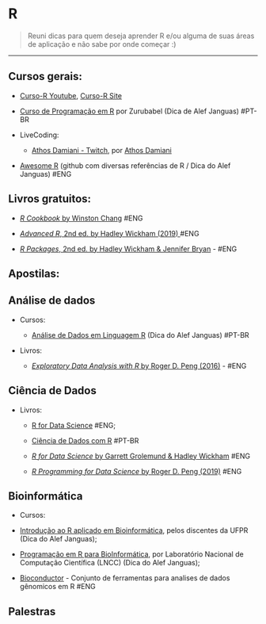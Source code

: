 
# R

> Reuni dicas para quem deseja aprender R e/ou alguma de suas áreas de aplicação e não sabe por onde começar :)

---




## Cursos gerais:

- [Curso-R Youtube](https://www.youtube.com/channel/UCTXuqtCYxPVEehq6fJY9GkA), [Curso-R Site](https://curso-r.com/cursos/)

- [Curso de Programação em R](https://www.youtube.com/playlist?list=PL4OAe-tL47sbzCgtBTthtX50T30CLToEZ) por Zurubabel (Dica de Alef Janguas) #PT-BR

- LiveCoding:
   - [Athos Damiani - Twitch](https://www.twitch.tv/athos_damiani), por [Athos Damiani](https://www.linkedin.com/in/athosdamiani/)

- [Awesome R](https://github.com/qinwf/awesome-R) (github com diversas referências de R / Dica do Alef Janguas) #ENG

## Livros gratuitos:

- [_R Cookbook_ by Winston Chang](http://www.cookbook-r.com/) #ENG

- [_Advanced R_, 2nd ed. by Hadley Wickham (2019) ](https://adv-r.hadley.nz/) #ENG

- [_R Packages_, 2nd ed. by Hadley Wickham & Jennifer Bryan](https://r-pkgs.org/) - #ENG

## Apostilas:

## Análise de dados

- Cursos:
  - [Análise de Dados em Linguagem R](https://www.escolavirtual.gov.br/curso/325) (Dica do Alef Janguas) #PT-BR

- Livros:
  - [_Exploratory Data Analysis with R_ by Roger D. Peng (2016)](https://leanpub.com/exdata) - #ENG

## Ciência de Dados

- Livros:
   - [R for Data Science](https://r4ds.had.co.nz/) #ENG;

   - [Ciência de Dados com R](https://www.ibpad.com.br/o-que-fazemos/publicacoes/introducao-ciencia-de-dados-com-r) #PT-BR

   - [_R for Data Science_ by Garrett Grolemund & Hadley Wickham](http://r4ds.had.co.nz/) #ENG

   - [_R Programming for Data Science_ by Roger D. Peng (2019)](https://leanpub.com/rprogramming) #ENG

## Bioinformática

- Cursos:
 - [Introdução ao R aplicado em Bioinformática](https://www.youtube.com/watch?v=PoGVO96YRxs&list=PL-F08sZPKH8FSyOfz8uTW07YYJ7oaxAmU), pelos discentes da UFPR (Dica do Alef Janguas);

 - [Programação em R para BioInformática](https://www.youtube.com/watch?v=pHKoVEk9wZc&list=PLt6jbZlqPK1xXvIlDPFHQ5P6wvGbOLBya), por Laboratório Nacional de Computação Científica (LNCC)  (Dica do Alef Janguas);

- [Bioconductor](http://www.bioconductor.org/) - Conjunto de ferramentas para analises de dados gênomicos em R #ENG

## Palestras

